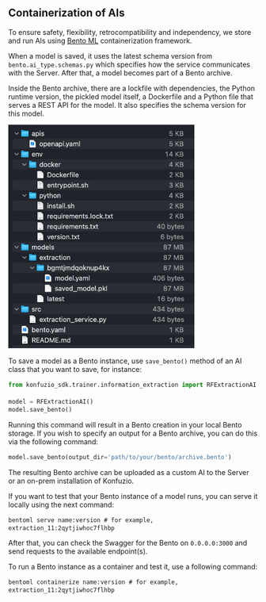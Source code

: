 ## Containerization of AIs

To ensure safety, flexibility, retrocompatibility and independency, we store and run AIs using 
[Bento ML](https://docs.bentoml.org/en/latest/?_gl=1*hctmyy*_gcl_au*NzY2ODYxNDY1LjE3MDY1MzU5NTk.#) containerization 
framework. 

When a model is saved, it uses the latest schema version from `bento.ai_type.schemas.py` which specifies how the service 
communicates with the Server. After that, a model becomes part of a Bento archive.

Inside the Bento archive, there are a lockfile with dependencies, the Python runtime version, the pickled model itself, 
a Dockerfile and a Python file that serves a REST API for the model. It also specifies the schema version for this model.

![Bento archive](bentoml.png)

To save a model as a Bento instance, use `save_bento()` method of an AI class that you want to save, for instance:

```python
from konfuzio_sdk.trainer.information_extraction import RFExtractionAI

model = RFExtractionAI()
model.save_bento()
```

Running this command will result in a Bento creation in your local Bento storage. If you wish to specify an output for
a Bento archive, you can do this via the following command:

```python
model.save_bento(output_dir='path/to/your/bento/archive.bento')
```

The resulting Bento archive can be uploaded as a custom AI to the Server or an on-prem installation of Konfuzio. 

If you want to test that your Bento instance of a model runs, you can serve it locally using the next command:

```commandline
bentoml serve name:version # for example, extraction_11:2qytjiwhoc7flhbp
```

After that, you can check the Swagger for the Bento on `0.0.0.0:3000` and send requests to the available endpoint(s).

To run a Bento instance as a container and test it, use a following command:

```commandline
bentoml containerize name:version # for example, extraction_11:2qytjiwhoc7flhbp
```

